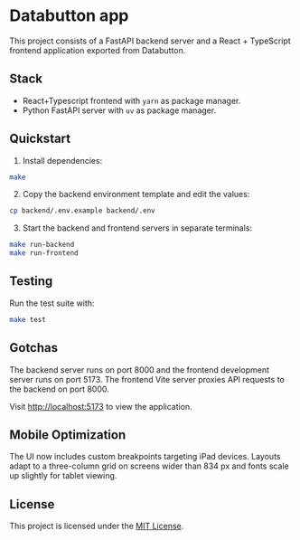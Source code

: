 # Databutton app

This project consists of a FastAPI backend server and a React + TypeScript frontend application exported from Databutton.

## Stack

- React+Typescript frontend with `yarn` as package manager.
- Python FastAPI server with `uv` as package manager.

## Quickstart

1. Install dependencies:

```bash
make
```

2. Copy the backend environment template and edit the values:

```bash
cp backend/.env.example backend/.env
```

3. Start the backend and frontend servers in separate terminals:

```bash
make run-backend
make run-frontend
```

## Testing

Run the test suite with:

```bash
make test
```

## Gotchas

The backend server runs on port 8000 and the frontend development server runs on port 5173. The frontend Vite server proxies API requests to the backend on port 8000.

Visit <http://localhost:5173> to view the application.

## Mobile Optimization

The UI now includes custom breakpoints targeting iPad devices. Layouts adapt to a
three-column grid on screens wider than 834&nbsp;px and fonts scale up slightly
for tablet viewing.

## License

This project is licensed under the [MIT License](LICENSE).

